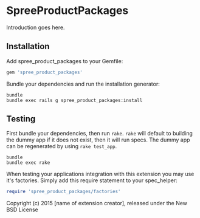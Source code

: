 SpreeProductPackages
====================

Introduction goes here.

Installation
------------

Add spree_product_packages to your Gemfile:

```ruby
gem 'spree_product_packages'
```

Bundle your dependencies and run the installation generator:

```shell
bundle
bundle exec rails g spree_product_packages:install
```

Testing
-------

First bundle your dependencies, then run `rake`. `rake` will default to building the dummy app if it does not exist, then it will run specs. The dummy app can be regenerated by using `rake test_app`.

```shell
bundle
bundle exec rake
```

When testing your applications integration with this extension you may use it's factories.
Simply add this require statement to your spec_helper:

```ruby
require 'spree_product_packages/factories'
```

Copyright (c) 2015 [name of extension creator], released under the New BSD License
